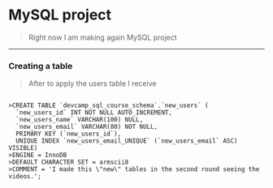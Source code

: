 # MySQL project

> Right now I am making again MySQL project

---

### Creating a table

> After to apply the users table I receive

```

>CREATE TABLE `devcamp_sql_course_schema`.`new_users` (
  `new_users_id` INT NOT NULL AUTO_INCREMENT,
  `new_users_name` VARCHAR(100) NULL,
  `new_users_email` VARCHAR(80) NOT NULL,
  PRIMARY KEY (`new_users_id`),
  UNIQUE INDEX `new_users_email_UNIQUE` (`new_users_email` ASC) VISIBLE)
>ENGINE = InnoDB
>DEFAULT CHARACTER SET = armscii8
>COMMENT = 'I made this \"new\" tables in the second round seeing the videos.';

```
